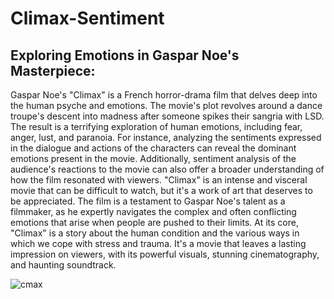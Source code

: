 # Climax-Sentiment
## Exploring Emotions in Gaspar Noe's Masterpiece:

Gaspar Noe's "Climax" is a French horror-drama film that delves deep into the human psyche and emotions. The movie's plot revolves around a dance troupe's descent into madness after someone spikes their sangria with LSD. The result is a terrifying exploration of human emotions, including fear, anger, lust, and paranoia.
For instance, analyzing the sentiments expressed in the dialogue and actions of the characters can reveal the dominant emotions present in the movie. Additionally, sentiment analysis of the audience's reactions to the movie can also offer a broader understanding of how the film resonated with viewers.
"Climax" is an intense and visceral movie that can be difficult to watch, but it's a work of art that deserves to be appreciated. The film is a testament to Gaspar Noe's talent as a filmmaker, as he expertly navigates the complex and often conflicting emotions that arise when people are pushed to their limits.
At its core, "Climax" is a story about the human condition and the various ways in which we cope with stress and trauma. It's a movie that leaves a lasting impression on viewers, with its powerful visuals, stunning cinematography, and haunting soundtrack.


![cmax](https://user-images.githubusercontent.com/109058050/233824501-ad20e684-e7a2-4f33-80eb-e1a76a23cf6e.jpg)

